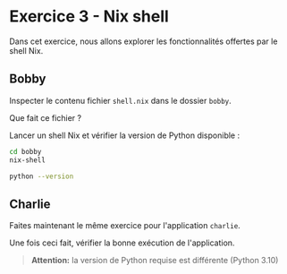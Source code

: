 # Exercice 3 - Nix shell

Dans cet exercice, nous allons explorer les fonctionnalités offertes par le shell Nix.

## Bobby

Inspecter le contenu fichier `shell.nix` dans le dossier `bobby`.

Que fait ce fichier ?

Lancer un shell Nix et vérifier la version de Python disponible :
```bash
cd bobby
nix-shell

python --version
```

## Charlie

Faites maintenant le même exercice pour l'application `charlie`.

Une fois ceci fait, vérifier la bonne exécution de l'application.

>**Attention:** la version de Python requise est différente (Python 3.10)
